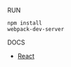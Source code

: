 RUN
```
npm install
webpack-dev-server
```

DOCS

- [React](https://facebook.github.io/react/docs/introducing-jsx.html)
